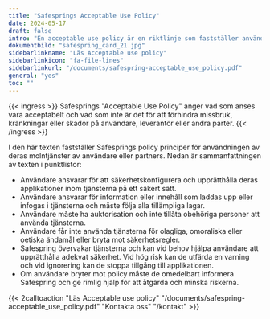 ```yaml
---
title: "Safesprings Acceptable Use Policy"
date: 2024-05-17
draft: false
intro: "En acceptable use policy är en riktlinje som fastställer användning av en viss tjänst, produkt eller programvara på ett godkänt sätt."
dokumentbild: "safespring_card_21.jpg"
sidebarlinkname: "Läs Acceptable use policy"
sidebarlinkicon: "fa-file-lines"
sidebarlinkurl: "/documents/safespring-acceptable_use_policy.pdf"
general: "yes"
toc: ""
---
```



{{< ingress >}}
Safesprings "Acceptable Use Policy" anger vad som anses vara acceptabelt och vad som inte är det för att förhindra missbruk, kränkningar eller skador på användare, leverantör eller andra parter.
{{< /ingress >}}

I den här texten fastställer Safesprings policy principer för användningen av deras molntjänster av användare eller partners. Nedan är sammanfattningen av texten i punktlistor:

- Användare ansvarar för att säkerhetskonfigurera och upprätthålla deras applikationer inom tjänsterna på ett säkert sätt.
- Användare ansvarar för information eller innehåll som laddas upp eller infogas i tjänsterna och måste följa alla tillämpliga lagar.
- Användare måste ha auktorisation och inte tillåta obehöriga personer att använda tjänsterna.
- Användare får inte använda tjänsterna för olagliga, omoraliska eller oetiska ändamål eller bryta mot säkerhetsregler.
- Safespring övervakar tjänsterna och kan vid behov hjälpa användare att upprätthålla adekvat säkerhet. Vid hög risk kan de utfärda en varning och vid ignorering kan de stoppa tillgång till applikationen.
- Om användare bryter mot policy måste de omedelbart informera Safespring och ge rimlig hjälp för att åtgärda och minska riskerna.

{{< 2calltoaction "Läs Acceptable use policy" "/documents/safespring-acceptable_use_policy.pdf" "Kontakta oss" "/kontakt" >}}